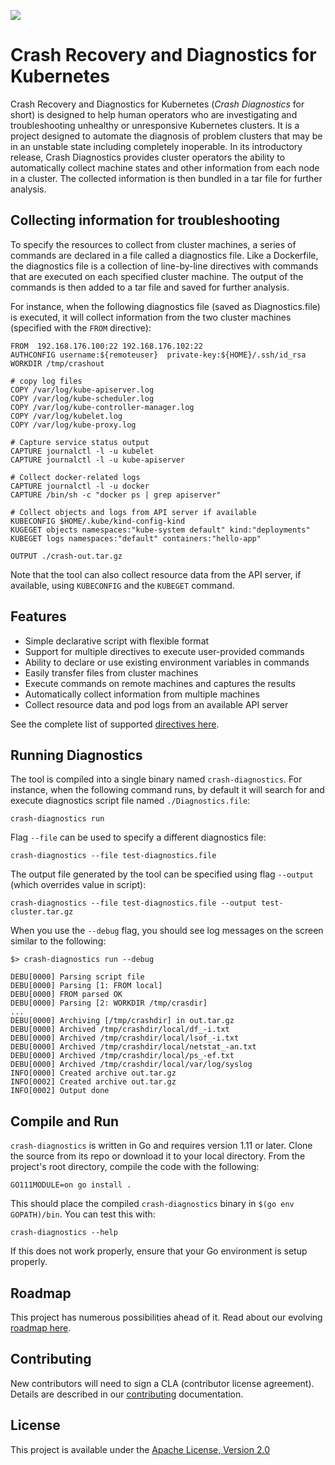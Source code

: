 ![](https://github.com/vladimirvivien/crash-diagnostics/workflows/Crash%20Diagnostics%20Build/badge.svg)

# Crash Recovery and Diagnostics for Kubernetes

Crash Recovery and Diagnostics for Kubernetes (*Crash Diagnostics* for short) is designed to help human operators who are investigating and troubleshooting unhealthy or unresponsive Kubernetes clusters.  It is a project designed to automate the diagnosis of problem clusters that may be in an unstable state including completely inoperable.  In its introductory release, Crash Diagnostics provides cluster operators the ability to automatically collect machine states and other information from each node in a cluster.  The collected information is then bundled in a tar file for further analysis. 

## Collecting information for troubleshooting
To specify the resources to collect from cluster machines, a series of commands are declared in a file called a diagnostics file.  Like a Dockerfile, the diagnostics file is a collection of line-by-line directives with commands that are executed on each specified cluster machine.  The output of the commands is then added to a tar file and saved for further analysis.    

For instance, when the following diagnostics file (saved as Diagnostics.file) is executed, it will collect information from the two cluster machines (specified with the `FROM` directive): 

```
FROM  192.168.176.100:22 192.168.176.102:22 
AUTHCONFIG username:${remoteuser}  private-key:${HOME}/.ssh/id_rsa 
WORKDIR /tmp/crashout 

# copy log files 
COPY /var/log/kube-apiserver.log 
COPY /var/log/kube-scheduler.log 
COPY /var/log/kube-controller-manager.log 
COPY /var/log/kubelet.log 
COPY /var/log/kube-proxy.log 

# Capture service status output 
CAPTURE journalctl -l -u kubelet 
CAPTURE journalctl -l -u kube-apiserver 

# Collect docker-related logs 
CAPTURE journalctl -l -u docker 
CAPTURE /bin/sh -c "docker ps | grep apiserver"

# Collect objects and logs from API server if available
KUBECONFIG $HOME/.kube/kind-config-kind
KUGEGET objects namespaces:"kube-system default" kind:"deployments" 
KUBEGET logs namespaces:"default" containers:"hello-app"

OUTPUT ./crash-out.tar.gz 
```
Note that the tool can also collect resource data from the API server, if available, using `KUBECONFIG` and the `KUBEGET` command.

## Features
* Simple declarative script with flexible format
* Support for multiple directives to execute user-provided commands
* Ability to declare or use existing environment variables in commands
* Easily transfer files from cluster machines
* Execute commands on remote machines and captures the results
* Automatically collect information from multiple machines
* Collect resource data and pod logs from an available API server

See the complete list of supported [directives here](./docs/README.md).


## Running Diagnostics
The tool is compiled into a single binary named `crash-diagnostics`.  For instance, when the following command runs, by default it will search for and execute diagnostics script file named `./Diagnostics.file`:

```
crash-diagnostics run
```

Flag `--file` can be used to specify a different diagnostics file: 

```
crash-diagnostics --file test-diagnostics.file 
```

The output file generated by the tool can be specified using flag `--output` (which overrides value in script):

```
crash-diagnostics --file test-diagnostics.file --output test-cluster.tar.gz
```


When you use the `--debug` flag, you should see log messages on the screen similar to the following:
```
$> crash-diagnostics run --debug

DEBU[0000] Parsing script file
DEBU[0000] Parsing [1: FROM local]
DEBU[0000] FROM parsed OK
DEBU[0000] Parsing [2: WORKDIR /tmp/crasdir]
...
DEBU[0000] Archiving [/tmp/crashdir] in out.tar.gz
DEBU[0000] Archived /tmp/crashdir/local/df_-i.txt
DEBU[0000] Archived /tmp/crashdir/local/lsof_-i.txt
DEBU[0000] Archived /tmp/crashdir/local/netstat_-an.txt
DEBU[0000] Archived /tmp/crashdir/local/ps_-ef.txt
DEBU[0000] Archived /tmp/crashdir/local/var/log/syslog
INFO[0000] Created archive out.tar.gz
INFO[0002] Created archive out.tar.gz
INFO[0002] Output done
```

## Compile and Run
`crash-diagnostics` is written in Go and requires version 1.11 or later.  Clone the source from its repo or download it to your local directory.  From the project's root directory, compile the code with the
following:

```
GO111MODULE=on go install .
```

This should place the compiled `crash-diagnostics` binary in `$(go env GOPATH)/bin`.  You can test this with:
```
crash-diagnostics --help
```
If this does not work properly, ensure that your Go environment is setup properly.

## Roadmap
This project has numerous possibilities ahead of it.  Read about our evolving [roadmap here](ROADMAP.md).


## Contributing

New contributors will need to sign a CLA (contributor license agreement). Details are described in our [contributing](CONTRIBUTING.md) documentation.


## License
This project is available under the [Apache License, Version 2.0](LICENSE.txt)